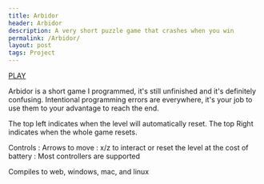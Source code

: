 ```yaml
---
title: Arbidor
header: Arbidor
description: A very short puzzle game that crashes when you win
permalink: /Arbidor/
layout: post
tags: Project
---
```


[PLAY](/arbidor/arbidor.html)

Arbidor is a short game I programmed, it's still unfinished and it's definitely confusing. Intentional programming errors are everywhere, it's your job to use them to your advantage to reach the end.

The top left indicates when the level will automatically reset.
The top Right indicates when the whole game resets.

Controls
: Arrows to move 
: x/z to interact or reset the level at the cost of battery
: Most controllers are supported


Compiles to web, windows, mac, and linux
